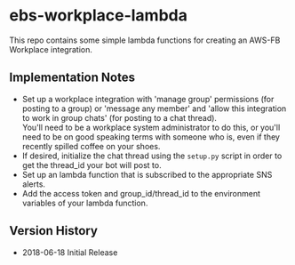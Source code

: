 # ebs-workplace-lambda
This repo contains some simple lambda functions for creating an AWS-FB Workplace integration. 

## Implementation Notes
* Set up a workplace integration with 'manage group' permissions (for posting to a group) or 
'message any member' and 'allow this integration to work in group chats' (for posting to a chat thread).  
You'll need to be a workplace system administrator to do this, or you'll need to be on good speaking terms with 
someone who is, even if they recently spilled coffee on your shoes. 
* If desired, initialize the chat thread using the ``setup.py`` script in order to get the thread_id your bot will post to.
* Set up an lambda function that is subscribed to the appropriate SNS alerts.  
* Add the access token and group_id/thread_id to the environment variables of your lambda function. 

## Version History
* 2018-06-18 Initial Release

